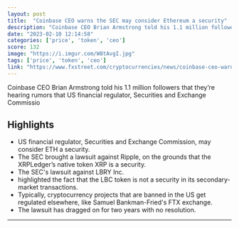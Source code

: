 ```yaml
---
layout: post
title:  "Coinbase CEO warns the SEC may consider Ethereum a security"
description: "Coinbase CEO Brian Armstrong told his 1.1 million followers that they’re hearing rumors that US financial regulator, Securities and Exchange Commissio"
date: "2023-02-10 12:14:58"
categories: ['price', 'token', 'ceo']
score: 132
image: "https://i.imgur.com/W8tAvgI.jpg"
tags: ['price', 'token', 'ceo']
link: "https://www.fxstreet.com/cryptocurrencies/news/coinbase-ceo-warns-the-sec-may-consider-ethereum-a-security-heres-what-to-expect-202302090636"
---
```


Coinbase CEO Brian Armstrong told his 1.1 million followers that they’re hearing rumors that US financial regulator, Securities and Exchange Commissio

## Highlights

- US financial regulator, Securities and Exchange Commission, may consider ETH a security.
- The SEC brought a lawsuit against Ripple, on the grounds that the XRPLedger’s native token XRP is a security.
- The SEC's lawsuit against LBRY Inc.
- highlighted the fact that the LBC token is not a security in its secondary-market transactions.
- Typically, cryptocurrency projects that are banned in the US get regulated elsewhere, like Samuel Bankman-Fried's FTX exchange.
- The lawsuit has dragged on for two years with no resolution.

---

